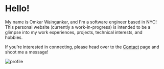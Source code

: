 # Hello!

My name is Omkar Waingankar, and I'm a software engineer based in NYC! This personal website (currently a work-in-progress) is intended to be a glimpse into my work experiences, projects, technical interests, and hobbies.

If you're interested in connecting, please head over to the [Contact](/contact) page and shoot me a message!

![profile](./profile.jpg)